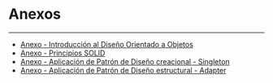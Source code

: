 # Anexos

---

- [Anexo - Introducción al Diseño Orientado a Objetos](introducción.md)
- [Anexo - Principios SOLID](solid.md)
- [Anexo - Aplicación de Patrón de Diseño creacional - Singleton](PatronDeDisenoCreacional.md)
- [Anexo - Aplicación de Patrón de Diseño estructural - Adapter](PatronDeDisenoEstructural.md)
